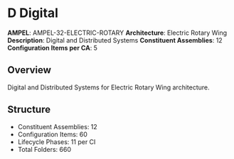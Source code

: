 # D Digital

**AMPEL**: AMPEL-32-ELECTRIC-ROTARY
**Architecture**: Electric Rotary Wing
**Description**: Digital and Distributed Systems
**Constituent Assemblies**: 12
**Configuration Items per CA**: 5

## Overview
Digital and Distributed Systems for Electric Rotary Wing architecture.

## Structure
- Constituent Assemblies: 12
- Configuration Items: 60
- Lifecycle Phases: 11 per CI
- Total Folders: 660

